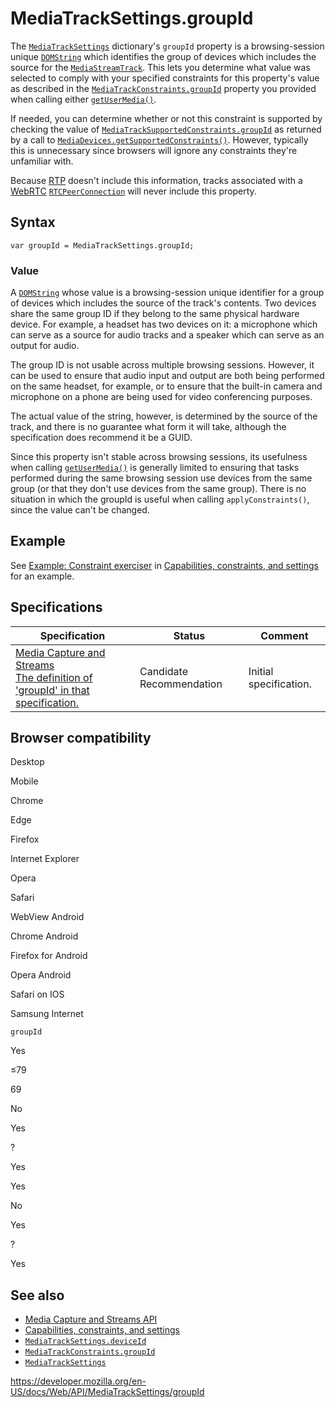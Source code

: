 MediaTrackSettings.groupId
==========================

The [`MediaTrackSettings`](../mediatracksettings) dictionary's `groupId` property is a browsing-session unique [`DOMString`](../domstring) which identifies the group of devices which includes the source for the [`MediaStreamTrack`](../mediastreamtrack). This lets you determine what value was selected to comply with your specified constraints for this property's value as described in the [`MediaTrackConstraints.groupId`](../mediatrackconstraints/groupid) property you provided when calling either [`getUserMedia()`](../mediadevices/getusermedia).

If needed, you can determine whether or not this constraint is supported by checking the value of [`MediaTrackSupportedConstraints.groupId`](../mediatracksupportedconstraints/groupid) as returned by a call to [`MediaDevices.getSupportedConstraints()`](../mediadevices/getsupportedconstraints). However, typically this is unnecessary since browsers will ignore any constraints they're unfamiliar with.

Because [RTP](https://developer.mozilla.org/en-US/docs/Glossary/RTP) doesn't include this information, tracks associated with a [WebRTC](../webrtc_api) [`RTCPeerConnection`](../rtcpeerconnection) will never include this property.

Syntax
------

    var groupId = MediaTrackSettings.groupId;

### Value

A [`DOMString`](../domstring) whose value is a browsing-session unique identifier for a group of devices which includes the source of the track's contents. Two devices share the same group ID if they belong to the same physical hardware device. For example, a headset has two devices on it: a microphone which can serve as a source for audio tracks and a speaker which can serve as an output for audio.

The group ID is not usable across multiple browsing sessions. However, it can be used to ensure that audio input and output are both being performed on the same headset, for example, or to ensure that the built-in camera and microphone on a phone are being used for video conferencing purposes.

The actual value of the string, however, is determined by the source of the track, and there is no guarantee what form it will take, although the specification does recommend it be a GUID.

Since this property isn't stable across browsing sessions, its usefulness when calling [`getUserMedia()`](../mediadevices/getusermedia) is generally limited to ensuring that tasks performed during the same browsing session use devices from the same group (or that they don't use devices from the same group). There is no situation in which the groupId is useful when calling `applyConstraints()`, since the value can't be changed.

Example
-------

See [Example: Constraint exerciser](#) in [Capabilities, constraints, and settings](../media_streams_api/constraints) for an example.

Specifications
--------------

<table><thead><tr class="header"><th>Specification</th><th>Status</th><th>Comment</th></tr></thead><tbody><tr class="odd"><td><a href="https://w3c.github.io/mediacapture-main/#dom-mediatracksettings-groupid">Media Capture and Streams<br />
<span class="small">The definition of 'groupId' in that specification.</span></a></td><td><span class="spec-cr">Candidate Recommendation</span></td><td>Initial specification.</td></tr></tbody></table>

Browser compatibility
---------------------

Desktop

Mobile

Chrome

Edge

Firefox

Internet Explorer

Opera

Safari

WebView Android

Chrome Android

Firefox for Android

Opera Android

Safari on IOS

Samsung Internet

`groupId`

Yes

≤79

69

No

Yes

?

Yes

Yes

No

Yes

?

Yes

See also
--------

-   [Media Capture and Streams API](../media_streams_api)
-   [Capabilities, constraints, and settings](../media_streams_api/constraints)
-   [`MediaTrackSettings.deviceId`](deviceid)
-   [`MediaTrackConstraints.groupId`](../mediatrackconstraints/groupid)
-   [`MediaTrackSettings`](../mediatracksettings)

<a href="https://developer.mozilla.org/en-US/docs/Web/API/MediaTrackSettings/groupId" class="_attribution-link">https://developer.mozilla.org/en-US/docs/Web/API/MediaTrackSettings/groupId</a>
